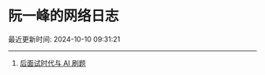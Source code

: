 # 阮一峰的网络日志

最近更新时间: 2024-10-10 09:31:21

--- 
1. [后面试时代与 AI 刷题](http://www.ruanyifeng.com/blog/2024/10/ai-code-interview.html) 
